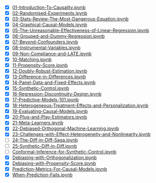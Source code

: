 - [x] [01-Introduction-To-Causality.ipynb](causal-inference-for-the-brave-and-true/01-Introduction-To-Causality.ipynb)
- [x] [02-Randomised-Experiments.ipynb](causal-inference-for-the-brave-and-true/02-Randomised-Experiments.ipynb)
- [x] [03-Stats-Review-The-Most-Dangerous-Equation.ipynb](causal-inference-for-the-brave-and-true/03-Stats-Review-The-Most-Dangerous-Equation.ipynb)
- [x] [04-Graphical-Causal-Models.ipynb](causal-inference-for-the-brave-and-true/04-Graphical-Causal-Models.ipynb)
- [x] [05-The-Unreasonable-Effectiveness-of-Linear-Regression.ipynb](causal-inference-for-the-brave-and-true/05-The-Unreasonable-Effectiveness-of-Linear-Regression.ipynb)
- [x] [06-Grouped-and-Dummy-Regression.ipynb](causal-inference-for-the-brave-and-true/06-Grouped-and-Dummy-Regression.ipynb)
- [x] [07-Beyond-Confounders.ipynb](causal-inference-for-the-brave-and-true/07-Beyond-Confounders.ipynb)
- [x] [08-Instrumental-Variables.ipynb](causal-inference-for-the-brave-and-true/08-Instrumental-Variables.ipynb)
- [x] [09-Non-Compliance-and-LATE.ipynb](causal-inference-for-the-brave-and-true/09-Non-Compliance-and-LATE.ipynb)
- [x] [10-Matching.ipynb](causal-inference-for-the-brave-and-true/10-Matching.ipynb)
- [x] [11-Propensity-Score.ipynb](causal-inference-for-the-brave-and-true/11-Propensity-Score.ipynb)
- [x] [12-Doubly-Robust-Estimation.ipynb](causal-inference-for-the-brave-and-true/12-Doubly-Robust-Estimation.ipynb)
- [x] [13-Difference-in-Differences.ipynb](causal-inference-for-the-brave-and-true/13-Difference-in-Differences.ipynb)
- [x] [14-Panel-Data-and-Fixed-Effects.ipynb](causal-inference-for-the-brave-and-true/14-Panel-Data-and-Fixed-Effects.ipynb)
- [x] [15-Synthetic-Control.ipynb](causal-inference-for-the-brave-and-true/15-Synthetic-Control.ipynb)
- [x] [16-Regression-Discontinuity-Design.ipynb](causal-inference-for-the-brave-and-true/16-Regression-Discontinuity-Design.ipynb)
- [x] [17-Predictive-Models-101.ipynb](causal-inference-for-the-brave-and-true/17-Predictive-Models-101.ipynb)
- [x] [18-Heterogeneous-Treatment-Effects-and-Personalization.ipynb](causal-inference-for-the-brave-and-true/18-Heterogeneous-Treatment-Effects-and-Personalization.ipynb)
- [x] [19-Evaluating-Causal-Models.ipynb](causal-inference-for-the-brave-and-true/19-Evaluating-Causal-Models.ipynb)
- [x] [20-Plug-and-Play-Estimators.ipynb](causal-inference-for-the-brave-and-true/20-Plug-and-Play-Estimators.ipynb)
- [x] [21-Meta-Learners.ipynb](causal-inference-for-the-brave-and-true/21-Meta-Learners.ipynb)
- [x] [22-Debiased-Orthogonal-Machine-Learning.ipynb](causal-inference-for-the-brave-and-true/22-Debiased-Orthogonal-Machine-Learning.ipynb)
- [x] [23-Challenges-with-Effect-Heterogeneity-and-Nonlinearity.ipynb](causal-inference-for-the-brave-and-true/23-Challenges-with-Effect-Heterogeneity-and-Nonlinearity.ipynb)
- [ ] [24-The-Diff-in-Diff-Saga.ipynb](causal-inference-for-the-brave-and-true/24-The-Diff-in-Diff-Saga.ipynb)
- [ ] [25-Synthetic-Diff-in-Diff.ipynb](causal-inference-for-the-brave-and-true/25-Synthetic-Diff-in-Diff.ipynb)
- [ ] [Conformal-Inference-for-Synthetic-Control.ipynb](causal-inference-for-the-brave-and-true/Conformal-Inference-for-Synthetic-Control.ipynb)
- [x] [Debiasing-with-Orthogonalization.ipynb](causal-inference-for-the-brave-and-true/Debiasing-with-Orthogonalization.ipynb)
- [x] [Debiasing-with-Propensity-Score.ipynb](causal-inference-for-the-brave-and-true/Debiasing-with-Propensity-Score.ipynb)
- [x] [Prediction-Metrics-For-Causal-Models.ipynb](causal-inference-for-the-brave-and-true/Prediction-Metrics-For-Causal-Models.ipynb)
- [x] [When-Prediction-Fails.ipynb](causal-inference-for-the-brave-and-true/When-Prediction-Fails.ipynb)